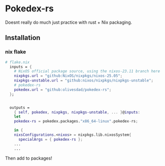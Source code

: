 # Pokedex-rs
Doesnt really do much just practice with rust + Nix packaging.

## Installation
### nix flake

```nix
# flake.nix
  inputs = {
    # NixOS official package source, using the nixos-23.11 branch here
    nixpkgs.url = "github:NixOS/nixpkgs/nixos-25.05";
    nixpkgs-unstable.url = "github:nixos/nixpkgs/nixpkgs-unstable";
    # pokedex-rs
    pokedex.url = "github:olivesdad/pokedex-rs";
  };


  outputs =
    { self, pokedex, nixpkgs, nixpkgs-unstable, ... }@inputs:
    let
    pokedex-rs = pokedex.packages."x86_64-linux".pokedex-rs;

    in {
    nixsConfigurations.<nixos> = nixpkgs.lib.nixosSystem{
      specialArgs = { pokedex-rs };
    ...
    ... 
```
Then add to packages!

